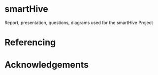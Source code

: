 # smartHive
Report, presentation, questions, diagrams used for the smartHive Project

# Referencing

# Acknowledgements
